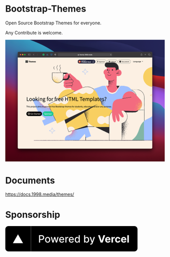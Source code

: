 # Bootstrap-Themes
Open Source Bootstrap Themes for everyone.

Any Contribute is welcome.

![Cover](https://github.com/1998code/Bootstrap-Themes/blob/web/CleanShot%202021-02-20%20at%2003.39.45@2x.png?raw=true)

# Documents
https://docs.1998.media/themes/

# Sponsorship
<a href="https://vercel.com/?utm_source=1998code&utm_campaign=oss">
  <img src="https://raw.githubusercontent.com/1998code/LaunchScreen/main/powered-by-vercel.svg"/>
</a>
